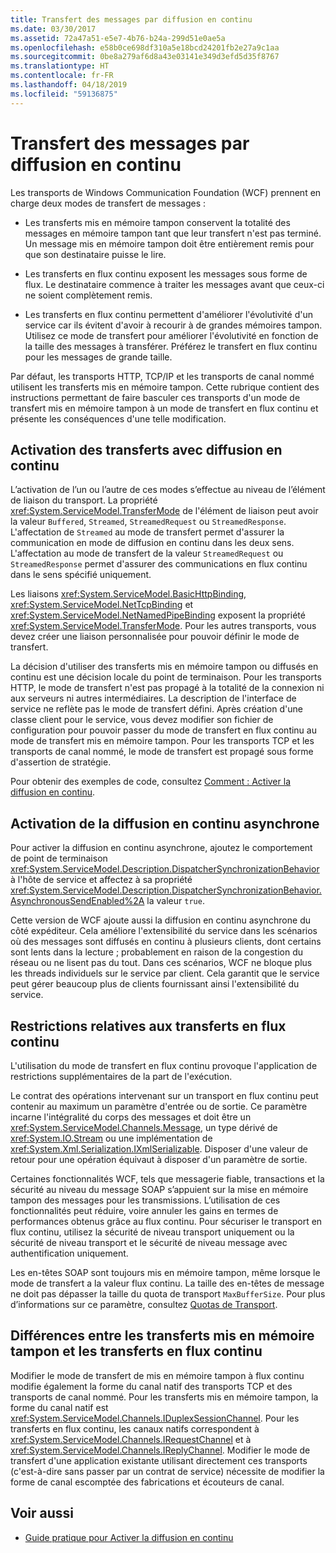 ```yaml
---
title: Transfert des messages par diffusion en continu
ms.date: 03/30/2017
ms.assetid: 72a47a51-e5e7-4b76-b24a-299d51e0ae5a
ms.openlocfilehash: e58b0ce698df310a5e18bcd24201fb2e27a9c1aa
ms.sourcegitcommit: 0be8a279af6d8a43e03141e349d3efd5d35f8767
ms.translationtype: HT
ms.contentlocale: fr-FR
ms.lasthandoff: 04/18/2019
ms.locfileid: "59136875"
---
```

# <a name="streaming-message-transfer"></a>Transfert des messages par diffusion en continu
Les transports de Windows Communication Foundation (WCF) prennent en charge deux modes de transfert de messages :  
  
-   Les transferts mis en mémoire tampon conservent la totalité des messages en mémoire tampon tant que leur transfert n'est pas terminé. Un message mis en mémoire tampon doit être entièrement remis pour que son destinataire puisse le lire.  
  
-   Les transferts en flux continu exposent les messages sous forme de flux. Le destinataire commence à traiter les messages avant que ceux-ci ne soient complètement remis.  
  
-   Les transferts en flux continu permettent d'améliorer l'évolutivité d'un service car ils évitent d'avoir à recourir à de grandes mémoires tampon. Utilisez ce mode de transfert pour améliorer l'évolutivité en fonction de la taille des messages à transférer. Préférez le transfert en flux continu pour les messages de grande taille.  
  
 Par défaut, les transports HTTP, TCP/IP et les transports de canal nommé utilisent les transferts mis en mémoire tampon. Cette rubrique contient des instructions permettant de faire basculer ces transports d'un mode de transfert mis en mémoire tampon à un mode de transfert en flux continu et présente les conséquences d'une telle modification.  
  
## <a name="enabling-streamed-transfers"></a>Activation des transferts avec diffusion en continu  
 L’activation de l’un ou l’autre de ces modes s’effectue au niveau de l’élément de liaison du transport. La propriété <xref:System.ServiceModel.TransferMode> de l'élément de liaison peut avoir la valeur `Buffered`, `Streamed`, `StreamedRequest` ou `StreamedResponse`. L'affectation de `Streamed` au mode de transfert permet d'assurer la communication en mode de diffusion en continu dans les deux sens. L'affectation au mode de transfert de la valeur `StreamedRequest` ou `StreamedResponse` permet d'assurer des communications en flux continu dans le sens spécifié uniquement.  
  
 Les liaisons <xref:System.ServiceModel.BasicHttpBinding>, <xref:System.ServiceModel.NetTcpBinding> et <xref:System.ServiceModel.NetNamedPipeBinding> exposent la propriété <xref:System.ServiceModel.TransferMode>. Pour les autres transports, vous devez créer une liaison personnalisée pour pouvoir définir le mode de transfert.  
  
 La décision d'utiliser des transferts mis en mémoire tampon ou diffusés en continu est une décision locale du point de terminaison. Pour les transports HTTP, le mode de transfert n'est pas propagé à la totalité de la connexion ni aux serveurs ni autres intermédiaires. La description de l'interface de service ne reflète pas le mode de transfert défini. Après création d'une classe client pour le service, vous devez modifier son fichier de configuration pour pouvoir passer du mode de transfert en flux continu au mode de transfert mis en mémoire tampon. Pour les transports TCP et les transports de canal nommé, le mode de transfert est propagé sous forme d'assertion de stratégie.  
  
 Pour obtenir des exemples de code, consultez [Comment : Activer la diffusion en continu](../../../../docs/framework/wcf/feature-details/how-to-enable-streaming.md).  
  
## <a name="enabling-asynchronous-streaming"></a>Activation de la diffusion en continu asynchrone  
 Pour activer la diffusion en continu asynchrone, ajoutez le comportement de point de terminaison <xref:System.ServiceModel.Description.DispatcherSynchronizationBehavior> à l'hôte de service et affectez à sa propriété <xref:System.ServiceModel.Description.DispatcherSynchronizationBehavior.AsynchronousSendEnabled%2A> la valeur `true`.  
  
 Cette version de WCF ajoute aussi la diffusion en continu asynchrone du côté expéditeur. Cela améliore l'extensibilité du service dans les scénarios où des messages sont diffusés en continu à plusieurs clients, dont certains sont lents dans la lecture ; probablement en raison de la congestion du réseau ou ne lisent pas du tout. Dans ces scénarios, WCF ne bloque plus les threads individuels sur le service par client. Cela garantit que le service peut gérer beaucoup plus de clients fournissant ainsi l'extensibilité du service.  
  
## <a name="restrictions-on-streamed-transfers"></a>Restrictions relatives aux transferts en flux continu  
 L'utilisation du mode de transfert en flux continu provoque l'application de restrictions supplémentaires de la part de l'exécution.  
  
 Le contrat des opérations intervenant sur un transport en flux continu peut contenir au maximum un paramètre d'entrée ou de sortie. Ce paramètre incarne l'intégralité du corps des messages et doit être un <xref:System.ServiceModel.Channels.Message>, un type dérivé de <xref:System.IO.Stream> ou une implémentation de <xref:System.Xml.Serialization.IXmlSerializable>. Disposer d'une valeur de retour pour une opération équivaut à disposer d'un paramètre de sortie.  
  
 Certaines fonctionnalités WCF, tels que messagerie fiable, transactions et la sécurité au niveau du message SOAP s’appuient sur la mise en mémoire tampon des messages pour les transmissions. L’utilisation de ces fonctionnalités peut réduire, voire annuler les gains en termes de performances obtenus grâce au flux continu. Pour sécuriser le transport en flux continu, utilisez la sécurité de niveau transport uniquement ou la sécurité de niveau transport et le sécurité de niveau message avec authentification uniquement.  
  
 Les en-têtes SOAP sont toujours mis en mémoire tampon, même lorsque le mode de transfert a la valeur flux continu. La taille des en-têtes de message ne doit pas dépasser la taille du quota de transport `MaxBufferSize`. Pour plus d’informations sur ce paramètre, consultez [Quotas de Transport](../../../../docs/framework/wcf/feature-details/transport-quotas.md).  
  
## <a name="differences-between-buffered-and-streamed-transfers"></a>Différences entre les transferts mis en mémoire tampon et les transferts en flux continu  
 Modifier le mode de transfert de mis en mémoire tampon à flux continu modifie également la forme du canal natif des transports TCP et des transports de canal nommé. Pour les transferts mis en mémoire tampon, la forme du canal natif est <xref:System.ServiceModel.Channels.IDuplexSessionChannel>. Pour les transferts en flux continu, les canaux natifs correspondent à <xref:System.ServiceModel.Channels.IRequestChannel> et à <xref:System.ServiceModel.Channels.IReplyChannel>. Modifier le mode de transfert d'une application existante utilisant directement ces transports (c'est-à-dire sans passer par un contrat de service) nécessite de modifier la forme de canal escomptée des fabrications et écouteurs de canal.  
  
## <a name="see-also"></a>Voir aussi

- [Guide pratique pour Activer la diffusion en continu](../../../../docs/framework/wcf/feature-details/how-to-enable-streaming.md)
